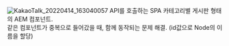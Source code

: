 
![KakaoTalk_20220414_163040057](https://user-images.githubusercontent.com/87082855/163520100-88991e26-ddf3-4c36-840a-35270ec1dc42.png)
API를 호출하는 SPA 카테고리별 게시판 형태의 AEM 컴포넌트.  
같은 컴포넌트가 중복으로 들어갔을 때, 함께 동작되는 문제 해결.   (id값으로 Node의 이름을 할당)
